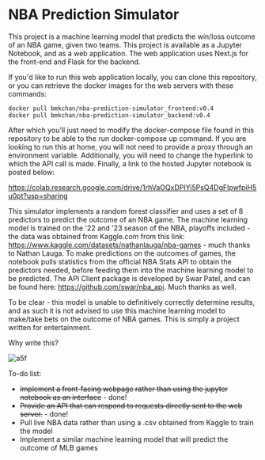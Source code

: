 # NBA Prediction Simulator

This project is a machine learning model that predicts the win/loss outcome of an NBA game, given two teams. This project is available as a Jupyter Notebook, and as a web application. The web application uses Next.js for the front-end and Flask for the backend.


If you'd like to run this web application locally, you can clone this repository, or you can retrieve the docker images for the web servers with these commands:

```
docker pull bmkchan/nba-prediction-simulator_frontend:v0.4
docker pull bmkchan/nba-prediction-simulator_backend:v0.4
```

After which you'll just need to modify the docker-compose file found in this repository to be able to the run docker-compose up command. If you are looking to run this at home, you will not need to provide a proxy through an environment variable. Additionally, you will need to change the hyperlink to which the API call is made. Finally, a link to the hosted Jupyter notebook is posted below:

https://colab.research.google.com/drive/1rhVaOQxDPIYi5PsQ4DgFIpwfpiH5u0pt?usp=sharing

This simulator implements a random forest classifier and uses a set of 8 predictors to predict the outcome of an NBA game. The machine learning model is trained on the '22 and '23 season of the NBA, playoffs included - the data was obtained from Kaggle.com from this link: https://www.kaggle.com/datasets/nathanlauga/nba-games - much thanks to Nathan Lauga. To make predictions on the outcomes of games, the notebook pulls statistics from the official NBA Stats API to obtain the predictors needed, before feeding them into the machine learning model to be predicted. The API Client package is developed by Swar Patel, and can be found here: https://github.com/swar/nba_api. Much thanks as well.

To be clear - this model is unable to definitively correctly determine results, and as such it is not advised to use this machine learning model to make/take bets on the outcome of NBA games. This is simply a project written for entertainment.

Why write this?

![a5f](https://github.com/bchan98/nba-prediction-simulator/assets/89050093/010a1ffa-7c43-405a-a48f-6976defb4e3d)


To-do list:
- ~~Implement a front-facing webpage rather than using the jupyter notebook as an interface~~ - done!
- ~~Provide an API that can respond to requests directly sent to the web server.~~ - done!
- Pull live NBA data rather than using a .csv obtained from Kaggle to train the model
- Implement a similar machine learning model that will predict the outcome of MLB games
